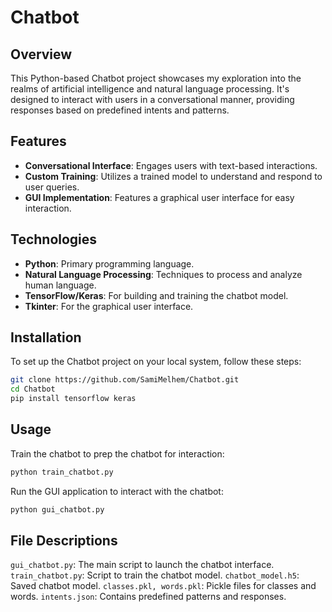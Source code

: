 # Chatbot

## Overview

This Python-based Chatbot project showcases my exploration into the realms of artificial intelligence and natural language processing. It's designed to interact with users in a conversational manner, providing responses based on predefined intents and patterns.

## Features
- **Conversational Interface**: Engages users with text-based interactions.
- **Custom Training**: Utilizes a trained model to understand and respond to user queries.
- **GUI Implementation**: Features a graphical user interface for easy interaction.

## Technologies
- **Python**: Primary programming language.
- **Natural Language Processing**: Techniques to process and analyze human language.
- **TensorFlow/Keras**: For building and training the chatbot model.
- **Tkinter**: For the graphical user interface.

## Installation
To set up the Chatbot project on your local system, follow these steps:
```bash
git clone https://github.com/SamiMelhem/Chatbot.git
cd Chatbot
pip install tensorflow keras
```

## Usage
Train the chatbot to prep the chatbot for interaction:
```bash
python train_chatbot.py
```

Run the GUI application to interact with the chatbot:
```bash
python gui_chatbot.py
```

## File Descriptions
`gui_chatbot.py`: The main script to launch the chatbot interface.
`train_chatbot.py`: Script to train the chatbot model.
`chatbot_model.h5`: Saved chatbot model.
`classes.pkl, words.pkl`: Pickle files for classes and words.
`intents.json`: Contains predefined patterns and responses.
